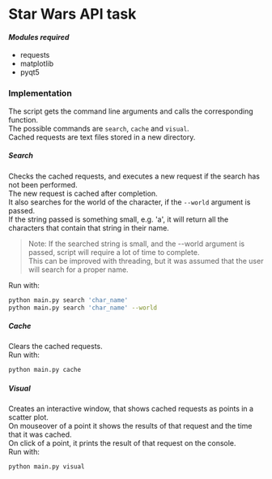 # Star Wars API task

#### _Modules required_
- requests
- matplotlib
- pyqt5

### Implementation
The script gets the command line arguments and calls the corresponding function.  
The possible commands are `search`, `cache` and `visual`.  
Cached requests are text files stored in a new directory.  


##### Search
Checks the cached requests, and executes a new request if the search has not been performed.  
The new request is cached after completion.  
It also searches for the world of the character, if the `--world` argument is passed.  
If the string passed is something small, e.g. 'a', it will return all the characters that contain that string in their name.   
> Note: If the searched string is small, and the --world argument is passed, script will require a lot of time to complete.  
This can be improved with threading, but it was assumed that the user will search for a proper name.  

Run with:  
```sh
python main.py search 'char_name'
python main.py search 'char_name' --world
```
##### Cache
Clears the cached requests.   
Run with:
```sh
python main.py cache
```



##### Visual
Creates an interactive window, that shows cached requests as points in a scatter plot.  
On mouseover of a point it shows the results of that request and the time that it was cached.  
On click of a point, it prints the result of that request on the console.  
Run with:
```sh
python main.py visual
```

